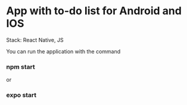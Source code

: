 # App with to-do list for Android and IOS 

Stack:
React Native, JS

You can run the application with the command

### npm start 
or
### expo start

